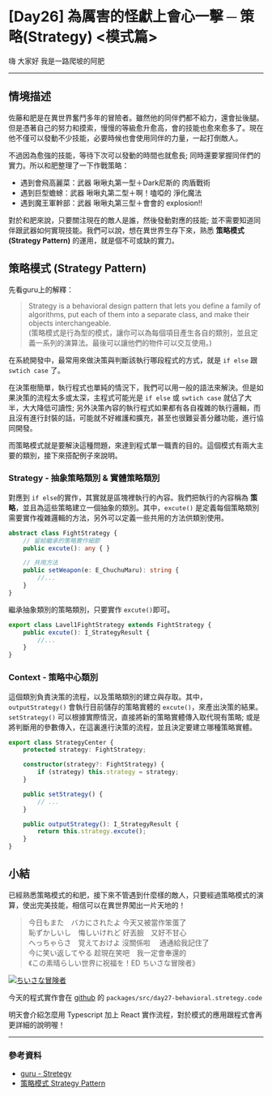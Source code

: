 # [Day26] 為厲害的怪獻上會心一擊 ─ 策略(Strategy) <模式篇>

嗨 大家好 我是一路爬坡的阿肥   


---

## 情境描述

佐藤和肥是在異世界奮鬥多年的冒險者。雖然他的同伴們都不給力，還會扯後腿。但是憑著自己的努力和摸索，慢慢的等級愈升愈高，會的技能也愈來愈多了。現在他不僅可以發動不少技能，必要時候也會使用同伴的力量，一起打倒敵人。

不過因為愈強的技能，等待下次可以發動的時間也就愈長; 同時還要掌握同伴們的實力。所以和肥整理了一下作戰策略：

- 遇到會飛高麗菜：武器 啾啾丸第一型＋Dark尼斯的 肉盾戰術
- 遇到巨型蟾蜍：武器 啾啾丸第二型＋啊！嗑啞的 淨化魔法
- 遇到魔王軍幹部：武器 啾啾丸第三型＋會會的 explosion!!

對於和肥來說，只要關注現在的敵人是誰，然後發動對應的技能; 並不需要知道同伴跟武器如何實現技能。我們可以說，想在異世界生存下來，熟悉 **策略模式(Strategy Pattern)** 的運用，就是個不可或缺的實力。

## 策略模式 (Strategy Pattern)
先看guru上的解釋：
> Strategy is a behavioral design pattern that lets you define a family of algorithms, put each of them into a separate class, and make their objects interchangeable.   
(策略模式是行為型的模式，讓你可以為每個項目產生各自的類別，並且定義一系列的演算法。最後可以讓他們的物件可以交互使用。)

在系統開發中，最常用來做決策與判斷該執行哪段程式的方式，就是 `if else` 跟 `swtich case` 了。 

在決策樹簡單，執行程式也單純的情況下，我們可以用一般的語法來解決。但是如果決策的流程太多或太深，主程式可能光是 `if else` 或 `swtich case` 就佔了大半，大大降低可讀性; 另外決策內容的執行程式如果都有各自複雜的執行邏輯，而且沒有進行封裝的話，可能就不好維護和擴充，甚至也很難妥善分離功能，進行協同開發。

而策略模式就是要解決這種問題，來達到程式單一職責的目的。這個模式有兩大主要的類別，接下來搭配例子來說明。

### Strategy - 抽象策略類別 & 實體策略類別
對應到 `if else`的實作，其實就是區塊裡執行的內容。我們把執行的內容稱為 **策略**，並且為這些策略建立一個抽象的類別。其中，`excute()` 是定義每個策略類別需要實作複雜邏輯的方法，另外可以定義一些共用的方法供類別使用。
```typescript
abstract class FightStrategy {
    // 留給繼承的策略實作細節
    public excute(): any { }

    // 共用方法
    public setWeapon(e: E_ChuchuMaru): string {
        //...
    }
}
```

繼承抽象類別的策略類別，只要實作 `excute()`即可。
```typescript
export class Lavel1FightStrategy extends FightStrategy {
    public excute(): I_StrategyResult {
        //...
    }
}
```

### Context - 策略中心類別
這個類別負責決策的流程，以及策略類別的建立與存取。其中，`outputStrategy()` 會執行目前儲存的策略實體的 `excute()`，來產出決策的結果。 `setStrategy()` 可以根據實際情況，直接將新的策略實體傳入取代現有策略; 或是將判斷用的參數傳入，在這裏進行決策的流程，並且決定要建立哪種策略實體。
```typescript
export class StrategyCenter {
    protected strategy: FightStrategy;

    constructor(strategy?: FightStrategy) {
        if (strategy) this.strategy = strategy;
    }

    public setStrategy() {
        // ...
    }

    public outputStrategy(): I_StrategyResult {
        return this.strategy.excute();
    }
}
```

## 小結
已經熟悉策略模式的和肥，接下來不管遇到什麼樣的敵人，只要經過策略模式的演算，使出完美技能，相信可以在異世界闖出一片天地的！
 
> 今日もまた　バカにされたよ 今天又被當作笨蛋了         
> 恥ずかしいし　悔しいけれど 好丟臉　又好不甘心       
> へっちゃらさ　覚えておけよ 沒關係啦　 通通給我記住了   
> 今に笑い返してやる 趁現在笑吧　我一定會奉還的             
> 《この素晴らしい世界に祝福を！ED ちいさな冒険者》

[![ちいさな冒険者](https://img.youtube.com/vi/Pjl_Vud-Jmg/0.jpg)](http://www.youtube.com/watch?v=Pjl_Vud-Jmg 'ちいさな冒険者')

今天的程式實作會在 [github](https://github.com/showwell0120/Design-Pattern-Typescript-React) 的 `packages/src/day27-behavioral.stretegy.code`

明天會介紹怎麼用 Typescript 加上 React 實作流程，對於模式的應用跟程式會再更詳細的說明喔！

---

### 參考資料   

- [guru - Stretegy](https://refactoring.guru/design-patterns/stretegy)
- [策略模式 Strategy Pattern](https://skyyen999.gitbooks.io/-study-design-pattern-in-java/content/strategy.html)